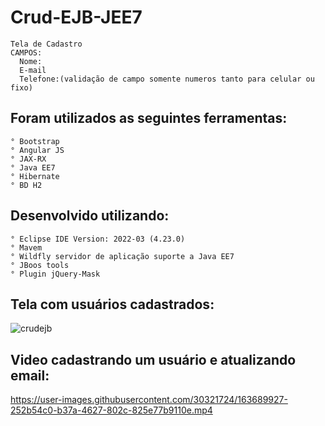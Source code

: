 # Crud-EJB-JEE7 

    Tela de Cadastro 
    CAMPOS:
      Nome:
      E-mail
      Telefone:(validação de campo somente numeros tanto para celular ou fixo)
      
## Foram utilizados as seguintes ferramentas: 
    ° Bootstrap
    ° Angular JS
    ° JAX-RX
    ° Java EE7
    ° Hibernate
    ° BD H2

## Desenvolvido utilizando:
    ° Eclipse IDE Version: 2022-03 (4.23.0)
    ° Mavem
    ° Wildfly servidor de aplicação suporte a Java EE7
    ° JBoos tools
    ° Plugin jQuery-Mask
   
## Tela com usuários cadastrados:
   
   ![crudejb](https://user-images.githubusercontent.com/30321724/163689297-1bb88e03-9aaa-48d9-b6a7-ef2323db2b97.PNG)
   
## Video cadastrando um usuário e atualizando email:
   
   https://user-images.githubusercontent.com/30321724/163689927-252b54c0-b37a-4627-802c-825e77b9110e.mp4
   
